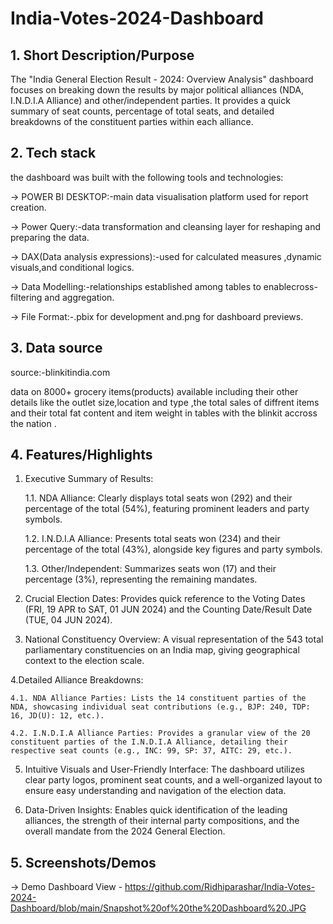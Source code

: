 # India-Votes-2024-Dashboard

## 1. Short Description/Purpose
The "India General Election Result - 2024: Overview Analysis" dashboard focuses on breaking down the results by major political alliances (NDA, I.N.D.I.A Alliance) and other/independent parties. It provides a quick summary of seat counts, percentage of total seats, and detailed breakdowns of the constituent parties within each alliance.

## 2. Tech stack
the dashboard was built with the following tools and technologies:

-> POWER BI DESKTOP:-main data visualisation platform used for report creation.

-> Power Query:-data transformation and cleansing layer for reshaping and preparing the data.

-> DAX(Data analysis expressions):-used for calculated measures ,dynamic visuals,and conditional logics.

-> Data Modelling:-relationships established among tables to enablecross-filtering and aggregation.

-> File Format:-.pbix for development and.png for dashboard previews.

## 3. Data source
source:-blinkitindia.com

data on 8000+  grocery items(products) available including their other details like the outlet size,location and type ,the total sales of diffrent items and their total fat content and item weight in tables with the blinkit accross the nation .

## 4. Features/Highlights

1. Executive Summary of Results:

    1.1. NDA Alliance: Clearly displays total seats won (292) and their percentage of the total (54%), featuring prominent leaders and party symbols.

    1.2. I.N.D.I.A Alliance: Presents total seats won (234) and their percentage of the total (43%), alongside key figures and party symbols.

    1.3. Other/Independent: Summarizes seats won (17) and their percentage (3%), representing the remaining mandates.

2. Crucial Election Dates: Provides quick reference to the Voting Dates (FRI, 19 APR to SAT, 01 JUN 2024) and the Counting Date/Result Date (TUE, 04 JUN 2024).

3. National Constituency Overview: A visual representation of the 543 total parliamentary constituencies on an India map, giving geographical context to the election scale.
 
4.Detailed Alliance Breakdowns:

    4.1. NDA Alliance Parties: Lists the 14 constituent parties of the NDA, showcasing individual seat contributions (e.g., BJP: 240, TDP: 16, JD(U): 12, etc.).

    4.2. I.N.D.I.A Alliance Parties: Provides a granular view of the 20 constituent parties of the I.N.D.I.A Alliance, detailing their respective seat counts (e.g., INC: 99, SP: 37, AITC: 29, etc.).

 5. Intuitive Visuals and User-Friendly Interface: The dashboard utilizes clear party logos, prominent seat counts, and a well-organized layout to ensure easy understanding and navigation of the election data.

 6. Data-Driven Insights: Enables quick identification of the leading alliances, the strength of their internal party compositions, and the overall mandate from the 2024 General Election.


## 5. Screenshots/Demos
-> Demo Dashboard View - https://github.com/Ridhiparashar/India-Votes-2024-Dashboard/blob/main/Snapshot%20of%20the%20Dashboard%20.JPG
